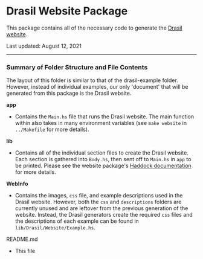 # Drasil Website Package

This package contains all of the necessary code to generate the [Drasil website](https://jacquescarette.github.io/Drasil/).

Last updated: August 12, 2021

------------------------------------------------

### Summary of Folder Structure and File Contents

The layout of this folder is similar to that of the drasil-example folder. However, instead of individual examples, our only 'document' that will be generated from this package is the Drasil website.

**app**
- Contains the `Main.hs` file that runs the Drasil website. The main function within also takes in many environment variables (see `make website` in `../Makefile` for more details).

**lib**
- Contains all of the individual section files to create the Drasil website. Each section is gathered into `Body.hs`, then sent off to `Main.hs` in `app` to be printed. Please see the website package's [Haddock documentation](https://ant13731.github.io/Drasil/docs/full/drasil-website-0.1.0.0/index.html) for more details.

**WebInfo**
- Contains the images, `css` file, and example descriptions used in the Drasil website. However, both the `css` and `descriptions` folders are currently unused and are leftover from the previous generation of the website. Instead, the Drasil generators create the required `css` files and the descriptions of each example can be found in `lib/Drasil/Website/Example.hs`.

README.md
  - This file
